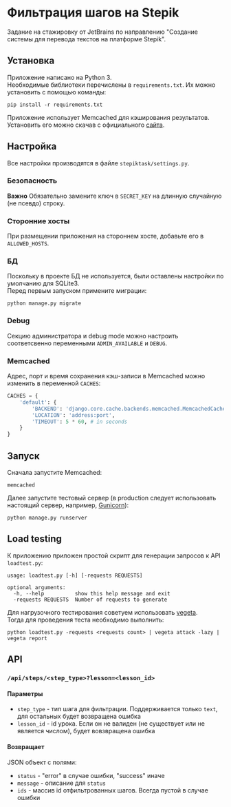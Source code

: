 # Фильтрация шагов на Stepik
Задание на стажировку от JetBrains по направлению "Создание системы для перевода текстов на платформе Stepik".

## Установка
Приложение написано на Python 3.  
Необходимые библиотеки перечислены в `requirements.txt`. Их можно установить с помощью команды:
```
pip install -r requirements.txt
```
Приложение использует Memcached для кэширования результатов. Установить его можно скачав с официального [сайта](https://memcached.org/).

## Настройка
Все настройки производятся в файле `stepiktask/settings.py`.  

### Безопасность
**Важно** Обязательно замените ключ в `SECRET_KEY` на длинную случайную (не псевдо) строку.    

### Сторонние хосты
При размещении приложения на стороннем хосте, добавьте его в `ALLOWED_HOSTS`.  

### БД
Поскольку в проекте БД не используется, были оставлены настройки по умолчанию для SQLite3.  
Перед первым запуском примените миграции:
```
python manage.py migrate
```

### Debug
Секцию администратора и debug mode можно настроить соответсвенно переменными `ADMIN_AVAILABLE` и `DEBUG`.

### Memcached
Адрес, порт и время сохранения кэш-записи в Memcached можно изменить в переменной `CACHES`:
```python
CACHES = {
    'default': {
        'BACKEND': 'django.core.cache.backends.memcached.MemcachedCache',
        'LOCATION': 'address:port',
        'TIMEOUT': 5 * 60, # in seconds
    }
}
```

## Запуск
Сначала запустите Memcached:
```
memcached
```
Далее запустите тестовый сервер (в production следует использовать настоящий сервер, например, [Gunicorn](http://gunicorn.org/)):
```
python manage.py runserver
```

## Load testing
К приложению приложен простой скрипт для генерации запросов к API `loadtest.py`:
```
usage: loadtest.py [-h] [-requests REQUESTS]

optional arguments:
  -h, --help          show this help message and exit
  -requests REQUESTS  Number of requests to generate
```
Для нагрузочного тестирования советуем использовать [vegeta](https://github.com/tsenart/vegeta).  
Тогда для проведения теста необходимо выполнить:
```
python loadtest.py -requests <requests count> | vegeta attack -lazy | vegeta report
```


## API
### `/api/steps/<step_type>?lesson=<lesson_id>`
#### Параметры
* `step_type` - тип шага для фильтрации. Поддерживается только `text`, для остальных будет возвращена ошибка
* `lesson_id` - id урока. Если он не валиден (не существует или не является числом), будет вовзвращена ошибка
#### Возвращает
JSON объект с полями:  
* `status` - "error" в случае ошибки, "success" иначе
* `message` - описание для `status`
* `ids` - массив id отфильтрованных шагов. Всегда пустой в случае ошибки
